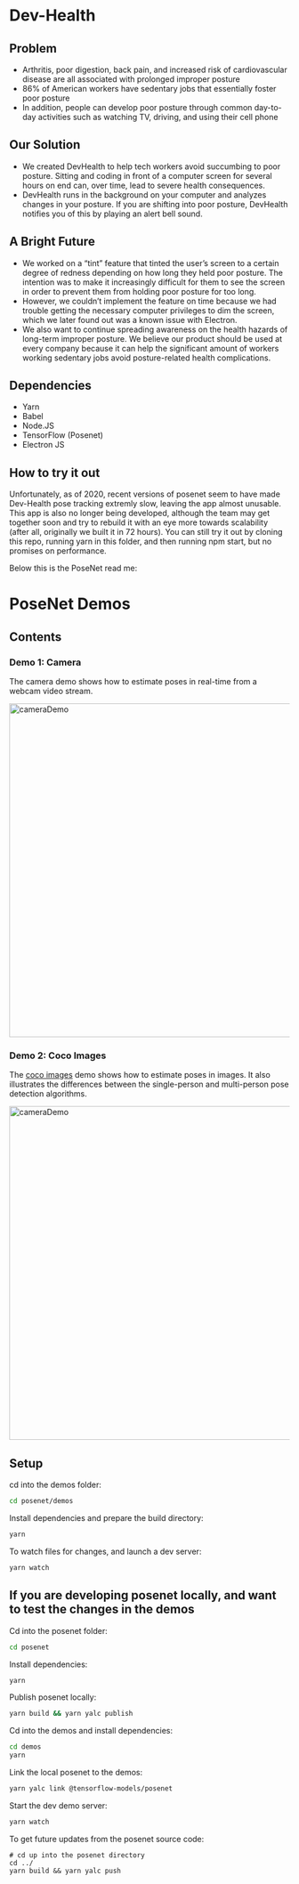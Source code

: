 # Dev-Health

## Problem
- Arthritis, poor digestion, back pain, and increased risk of cardiovascular disease are all associated with prolonged improper posture
- 86% of American workers have sedentary jobs that essentially foster poor posture
- In addition, people can develop poor posture through common day-to-day activities such as watching TV, driving, and using their cell phone

## Our Solution
- We created DevHealth to help tech workers avoid succumbing to poor posture. Sitting and coding in front of a computer screen for several hours on end can, over time, lead to severe health consequences.
- DevHealth runs in the background on your computer and analyzes changes in your posture. If you are shifting into poor posture, DevHealth notifies you of this by playing an alert bell sound. 

## A Bright Future
- We worked on a “tint” feature that tinted the user’s screen to a certain degree of redness depending on how long they held poor posture. The intention was to make it increasingly difficult for them to see the screen in order to prevent them from holding poor posture for too long. 
- However, we couldn’t implement the feature on time because we had trouble getting the necessary computer privileges to dim the screen, which we later found out was a known issue with Electron.
- We also want to continue spreading awareness on the health hazards of long-term improper posture. We believe our product should be used at every company because it can help the significant amount of workers working sedentary jobs avoid posture-related health complications.

## Dependencies
- Yarn
- Babel
- Node.JS
- TensorFlow (Posenet)
- Electron JS


## How to try it out
Unfortunately, as of 2020, recent versions of posenet seem to have made Dev-Health pose tracking extremly slow, leaving the app almost unusable. This app is also no longer being developed, although the team may get together soon and try to rebuild it with an eye more towards scalability (after all, originally we built it in 72 hours). You can still try it out by cloning this repo, running yarn in this folder, and then running npm start, but no promises on performance.


Below this is the PoseNet read me:

# PoseNet Demos

## Contents

### Demo 1: Camera

The camera demo shows how to estimate poses in real-time from a webcam video stream.

<img src="https://raw.githubusercontent.com/tensorflow/tfjs-models/master/posenet/demos/camera.gif" alt="cameraDemo" style="width: 600px;"/>


### Demo 2: Coco Images

The [coco images](http://cocodataset.org/#home) demo shows how to estimate poses in images. It also illustrates the differences between the single-person and multi-person pose detection algorithms.

<img src="https://raw.githubusercontent.com/tensorflow/tfjs-models/master/posenet/demos/coco.gif" alt="cameraDemo" style="width: 600px;"/>


## Setup

cd into the demos folder:

```sh
cd posenet/demos
```

Install dependencies and prepare the build directory:

```sh
yarn
```

To watch files for changes, and launch a dev server:

```sh
yarn watch
```

## If you are developing posenet locally, and want to test the changes in the demos

Cd into the posenet folder:
```sh
cd posenet
```

Install dependencies:
```sh
yarn
```

Publish posenet locally:
```sh
yarn build && yarn yalc publish
```

Cd into the demos and install dependencies:

```sh
cd demos
yarn
```

Link the local posenet to the demos:
```sh
yarn yalc link @tensorflow-models/posenet
```

Start the dev demo server:
```sh
yarn watch
```

To get future updates from the posenet source code:
```
# cd up into the posenet directory
cd ../
yarn build && yarn yalc push
```
